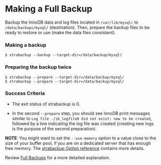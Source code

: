 # Making a Full Backup

Backup the InnoDB data and log files located in `/var/lib/mysql/` to
`/data/backups/mysql/` (destination). Then, prepare the backup files to be
ready to restore or use (make the data files consistent).

### Making a backup

```shell
$ xtrabackup --backup --target-dir=/data/backup/mysql/
```

### Preparing the backup twice

```shell
$ xtrabackup --prepare --target-dir=/data/backup/mysql/
$ xtrabackup --prepare --target-dir=/data/backup/mysql/
```

### Success Criteria

* The exit status of xtrabackup is 0.


* In the second `--prepare` step, you should see InnoDB print messages
  similar to `Log file ./ib_logfile0 did not exist: new to be created`,
  followed by a line indicating the log file was created (creating new logs
  is
  the purpose of the second preparation).

**NOTE**: You might want to set the `--use-memory` option to a value close
to the size of your buffer pool, if you are on a dedicated server that has
enough free memory. The [xtrabackup Option reference](https://docs.percona.com/percona-xtrabackup/latest/xtrabackup_bin/xbk_option_reference.html#xbk-option-reference) contains more details.

Review [Full Backups](https://docs.percona.com/percona-xtrabackup/latest/backup_scenarios/full_backup.html#creating-a-backup) for a more detailed explanation.
